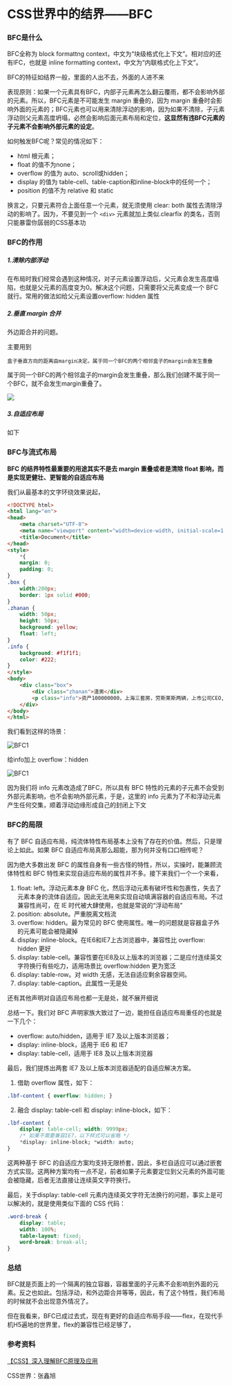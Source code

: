# CSS世界中的结界——BFC



### BFC是什么

BFC全称为 block formattng context，中文为“块级格式化上下文”。相对应的还有IFC，也就是 inline formatting context，中文为“内联格式化上下文”。

BFC的特征如结界一般，里面的人出不去，外面的人进不来

表现原则：如果一个元素具有BFC，内部子元素再怎么翻云覆雨，都不会影响外部的元素。所以，BFC元素是不可能发生 margin 重叠的，因为 margin 重叠时会影响外面的元素的；BFC元素也可以用来清除浮动的影响，因为如果不清除，子元素浮动则父元素高度坍塌，必然会影响后面元素布局和定位，**这显然有违BFC元素的子元素不会影响外部元素的设定**。



如何触发BFC呢？常见的情况如下：

- html 根元素；
- float 的值不为none；
- overflow 的值为 auto、scroll或hidden；
- display 的值为 table-cell、table-caption和inline-block中的任何一个；
- position 的值不为 relative 和 static

换言之，只要元素符合上面任意一个元素，就无须使用 clear: both 属性去清除浮动的影响了。因为，不要见到一个 `<div>` 元素就加上类似.clearfix 的类名，否则只能暴雷你孱弱的CSS基本功



### BFC的作用

##### 1.清除内部浮动

在布局时我们经常会遇到这种情况，对子元素设置浮动后，父元素会发生高度塌陷，也就是父元素的高度变为0。解决这个问题，只需要将父元素变成一个 BFC 就行。常用的做法如给父元素设置overflow: hidden 属性

##### 2.垂直 margin 合并

外边距合并的问题。

主要用到 

```
盒子垂直方向的距离由margin决定。属于同一个BFC的两个相邻盒子的margin会发生重叠
```

属于同一个BFC的两个相邻盒子的margin会发生重叠，那么我们创建不属于同一个BFC，就不会发生margin重叠了。

<img src="https://i.loli.net/2021/06/03/YLG6tZU1J5RjluT.png" />

##### 3.自适应布局

如下

### BFC与流式布局

**BFC 的结界特性最重要的用途其实不是去 margin 重叠或者是清除 float 影响，而是实现更健壮、更智能的自适应布局**

我们从最基本的文字环绕效果说起，

```html
<!DOCTYPE html>
<html lang="en">
<head>
    <meta charset="UTF-8">
    <meta name="viewport" content="width=device-width, initial-scale=1.0">
    <title>Document</title>
</head>
<style>
    *{
	margin: 0;
	padding: 0;
}
.box {
	width:200px;
	border: 1px solid #000;
}
.zhanan {
	width: 50px;
	height: 50px;
	background: yellow;
    float: left;
}
.info {
	background: #f1f1f1;
    color: #222;
}
</style>
<body>
    <div class="box">
        <div class="zhanan">渣男</div>
        <p class="info">资产100000000，上海三套房，劳斯莱斯两辆，上市公司CEO,肖战相貌，彭于晏身材，只爱你一个人...</p>
    </div>
</body>
</html>
```

我们看到这样的场景：

![BFC1](https://i.loli.net/2021/06/03/uKSvxCOnWcyLPG3.png)

给info加上 overflow：hidden

![BFC1](https://i.loli.net/2021/06/03/oPjbLkCtgpwdZGI.png)

因为我们将 info 元素改造成了BFC，所以具有 BFC 特性的元素的子元素不会受到外部元素影响，也不会影响外部元素，于是，这里的 info 元素为了不和浮动元素产生任何交集，顺着浮动边缘形成自己的封闭上下文



### BFC的局限

有了 BFC 自适应布局，纯流体特性布局基本上没有了存在的价值。然后，只是理论上如此。如果 BFC 自适应布局真那么超能，那为何并没有口口相传呢？

因为绝大多数出发 BFC 的属性自身有一些古怪的特性，所以，实操时，能兼顾流体特性和 BFC 特性来实现自适应布局的属性并不多。接下来我们一个一个来看，

1. float: left。浮动元素本身 BFC 化，然后浮动元素有破坏性和包裹性，失去了元素本身的流体自适应。因此无法用来实现自动填满容器的自适应布局。不过兼容性尚可，在 IE 时代被大肆使用，也就是常说的“浮动布局”
2. position: absolute。严重脱离文档流
3. overflow: hidden。最为常见的 BFC 使用属性。唯一的问题就是容器盒子外的元素可能会被隐藏掉
4. display: inline-block。在IE6和IE7上古浏览器中，兼容性比 overflow: hidden 更好
5. display: table-cell。兼容性要在IE8及以上版本的浏览器；二是应付连续英文字符换行有些吃力，适用场景比 overflow:hidden 更为宽泛
6. display: table-row。对 width 无感，无法自适应剩余容器空间。
7. display: table-caption。此属性一无是处

还有其他声明对自适应布局也都一无是处，就不展开细说

总结一下。我们对 BFC 声明家族大致过了一边，能担任自适应布局重任的也就是一下几个：

- overflow: auto/hidden，适用于 IE7 及以上版本浏览器；
- display: inline-block，适用于 IE6 和 IE7
- display: table-cell，适用于 IE8 及以上版本浏览器

最后，我们提炼出两套 IE7 及以上版本浏览器适配的自适应解决方案。

1. 借助 overflow 属性，如下：

```css
.lbf-content { overflow: hidden; }
```

2. 融合 display: table-cell 和 display: inline-block，如下：

```css
.lbf-content {
    display: table-cell; width: 9999px;
    /* 如果不需要兼容IE7，以下样式可以省略 */
    *display: inline-block; *width: auto;
}
```

这两种基于 BFC 的自适应方案均支持无限桥套，因此，多栏自适应可以通过嵌套方式实现。这两种方案均有一点不足，前者如果子元素要定位到父元素的外面可能会被隐藏，后者无法直接让连续英文字符换行。

最后，关于display: table-cell 元素内连续英文字符无法换行的问题，事实上是可以解决的，就是使用类似下面的 CSS 代码：

```css
.word-break {
    display: table;
    width: 100%;
    table-layout: fixed;
    word-break: break-all;
}
```



### 总结

BFC就是页面上的一个隔离的独立容器，容器里面的子元素不会影响到外面的元素。反之也如此。包括浮动，和外边距合并等等，因此，有了这个特性，我们布局的时候就不会出现意外情况了。

但在我看来，BFC已成过去式，现在有更好的自适应布局手段——flex，在现代手机H5遍地的世界里，flex的兼容性已经足够了，





### 参考资料

[【CSS】深入理解BFC原理及应用](https://www.jianshu.com/p/acf76871d259)

CSS世界：张鑫旭

